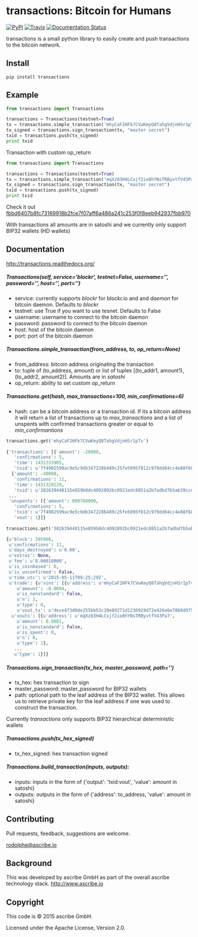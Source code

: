 # transactions: Bitcoin for Humans

[![PyPI](https://img.shields.io/pypi/v/transactions.svg)](https://pypi.python.org/pypi/transactions)
[![Travis](https://img.shields.io/travis/ascribe/transactions.svg)](https://travis-ci.org/ascribe/transactions)
[![Documentation Status](https://readthedocs.org/projects/transactions/badge/?version=latest)](http://transactions.readthedocs.org/en/latest/?badge=latest)

transactions is a small python library to easily create and push transactions to the bitcoin network.

## Install
```
pip install transactions
```

## Example
```python
from transactions import Transactions

transactions = Transactions(testnet=True)
tx = transactions.simple_transaction('mhyCaF2HFk7CVwKmyQ8TahgVdjnHSr1pTv', ('mqXz83H4LCxjf2ie8hYNsTRByvtfV43Pa7', 10000))
tx_signed = transactions.sign_transaction(tx, "master secret")
txid = transactions.push(tx_signed)
print txid
```

Transaction with custom op_return
```python
from transactions import Transactions

transactions = Transactions(testnet=True)
tx = transactions.simple_transaction('mqXz83H4LCxjf2ie8hYNsTRByvtfV43Pa7', ('mtWg6ccLiZWw2Et7E5UqmHsYgrAi5wqiov', 600), op_return='HELLOFROMASCRIBE')
tx_signed = transactions.sign_transaction(tx, "master secret")
txid = transactions.push(tx_signed)
print txid
```
Check it out [fbbd6407b8fc73169918b2fce7f07aff6a486a241c253f0f8eeb942937fbb970](https://www.blocktrail.com/tBTC/tx/fbbd6407b8fc73169918b2fce7f07aff6a486a241c253f0f8eeb942937fbb970)

With transactions all amounts are in satoshi and we currently only support BIP32 wallets (HD wallets)

## Documentation

http://transactions.readthedocs.org/

##### Transactions(self, service='blockr', testnet=False, username='', password='', host='', port='')
- service: currently supports _blockr_ for blockr.io and and _daemon_ for bitcoin daemon. Defaults to _blockr_
- testnet: use True if you want to use tesnet. Defaults to False
- username: username to connect to the bitcoin daemon
- password: password to connect to the bitcoin daemon
- host: host of the bitcoin daemon
- port: port of the bitcoin daemon

##### Transactions.simple_transaction(from_address, to, op_return=None)
- from_address: bitcoin address originating the transaction
- to: tuple of (to_address, amount) or list of tuples [(to_addr1, amount1), (to_addr2, amount2)]. Amounts are in _satoshi_
- op_return: ability to set custom op_return 

##### Transactions.get(hash, max_transactions=100, min_confirmations=6)
- hash: can be a bitcoin address or a transaction id. If its a bitcoin address it will return a list of transactions up to _max_transactions_
and a list of unspents with confirmed transactions greater or equal to _min_confirmantions_

```python
transactions.get('mhyCaF2HFk7CVwKmyQ8TahgVdjnHSr1pTv')
 
{'transactions': [{'amount': -20000,
   'confirmations': 5,
   'time': 1431333905,
   'txid': u'7f4902599ac9e5c9db347228b489c25fe5095f812c979dd84cc4e88f6812db9e'},
  {'amount': -40000,
   'confirmations': 11,
   'time': 1431329129,
   'txid': u'382639448115e859b0dc4092892bc0921edc8851a2b7adbd7b5ab39ccefb73ee'},
 ...
 'unspents': [{'amount': 809760000,
   'confirmations': 5,
   'txid': u'7f4902599ac9e5c9db347228b489c25fe5095f812c979dd84cc4e88f6812db9e',
   'vout': 1}]}
   
transactions.get('382639448115e859b0dc4092892bc0921edc8851a2b7adbd7b5ab39ccefb73ee')

{u'block': 395966,
 u'confirmations': 11,
 u'days_destroyed': u'0.00',
 u'extras': None,
 u'fee': u'0.00010000',
 u'is_coinbased': 0,
 u'is_unconfirmed': False,
 u'time_utc': u'2015-05-11T09:25:29Z',
 u'trade': {u'vins': [{u'address': u'mhyCaF2HFk7CVwKmyQ8TahgVdjnHSr1pTv',
    u'amount': -0.0004,
    u'is_nonstandard': False,
    u'n': 3,
    u'type': 0,
    u'vout_tx': u'dece4f3d0de255bb53c20e89271d1236929d72e426e6e7860d97564c6b9e26ab'}],
  u'vouts': [{u'address': u'mqXz83H4LCxjf2ie8hYNsTRByvtfV43Pa7',
    u'amount': 0.0001,
    u'is_nonstandard': False,
    u'is_spent': 0,
    u'n': 0,
    u'type': 1},
   ...
   u'type': 1}]}
```

##### Transactions.sign_transaction(tx_hex, master_password, path='')
- tx_hex: hex transaction to sign
- master_password: master_password for BIP32 wallets
- path: optional path to the leaf address of the BIP32 wallet. This allows us to retrieve private key for the
        leaf address if one was used to construct the transaction.

Currently _transactions_ only supports BIP32 hierarchical deterministic wallets

##### Transactions.push(tx_hex_signed)
- tx_hex_signed: hex transaction signed

##### Transactions.build_transaction(inputs, outputs):
- inputs: inputs in the form of {'output': 'txid:vout', 'value': amount in satoshi}
- outputs: outputs in the form of {'address': to_address, 'value': amount in satoshi}

## Contributing
Pull requests, feedback, suggestions are welcome.

<rodolphe@ascribe.io>

## Background
This was developed by ascribe GmbH as part of the overall ascribe technology stack. http://www.ascribe.io

## Copyright

This code is © 2015 ascribe GmbH.

Licensed under the Apache License, Version 2.0.

